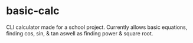 # basic-calc
CLI calculator made for a school project. Currently allows basic equations, finding cos, sin, & tan aswell as finding power & square root.
